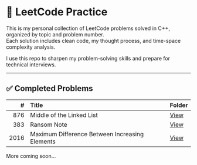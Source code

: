 # 🧠 LeetCode Practice

This is my personal collection of LeetCode problems solved in C++, organized by topic and problem number.  
Each solution includes clean code, my thought process, and time-space complexity analysis.

I use this repo to sharpen my problem-solving skills and prepare for technical interviews.

---

## ✅ Completed Problems

| # | Title | Folder |
|--:|:------|:-------|
| 876 | Middle of the Linked List | [View](./876-middle-of-the-linked-list) |
| 383 | Ransom Note | [View](./383-ransom-note) |
| 2016 | Maximum Difference Between Increasing Elements | [View](./2016-maximum-difference-between-increasing-elements) |



More coming soon...
